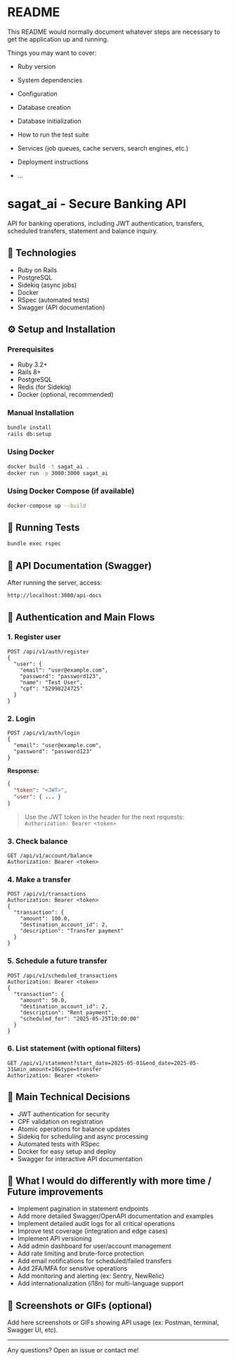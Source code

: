 # README

This README would normally document whatever steps are necessary to get the
application up and running.

Things you may want to cover:

* Ruby version

* System dependencies

* Configuration

* Database creation

* Database initialization

* How to run the test suite

* Services (job queues, cache servers, search engines, etc.)

* Deployment instructions

* ...

# sagat_ai - Secure Banking API

API for banking operations, including JWT authentication, transfers, scheduled transfers, statement and balance inquiry.

## 🚀 Technologies

* Ruby on Rails
* PostgreSQL
* Sidekiq (async jobs)
* Docker
* RSpec (automated tests)
* Swagger (API documentation)

## ⚙️ Setup and Installation

### Prerequisites

* Ruby 3.2+
* Rails 8+
* PostgreSQL
* Redis (for Sidekiq)
* Docker (optional, recommended)

### Manual Installation

```sh
bundle install
rails db:setup
```

### Using Docker

```sh
docker build -t sagat_ai .
docker run -p 3000:3000 sagat_ai
```

### Using Docker Compose (if available)

```sh
docker-compose up --build
```

## 🧪 Running Tests

```sh
bundle exec rspec
```

## 📖 API Documentation (Swagger)

After running the server, access:

```
http://localhost:3000/api-docs
```

## 🔐 Authentication and Main Flows

### 1. Register user

```http
POST /api/v1/auth/register
{
  "user": {
    "email": "user@example.com",
    "password": "password123",
    "name": "Test User",
    "cpf": "52998224725"
  }
}
```

### 2. Login

```http
POST /api/v1/auth/login
{
  "email": "user@example.com",
  "password": "password123"
}
```

**Response:**

```json
{
  "token": "<JWT>",
  "user": { ... }
}
```

> Use the JWT token in the header for the next requests:
> `Authorization: Bearer <token>`

### 3. Check balance

```http
GET /api/v1/account/balance
Authorization: Bearer <token>
```

### 4. Make a transfer

```http
POST /api/v1/transactions
Authorization: Bearer <token>
{
  "transaction": {
    "amount": 100.0,
    "destination_account_id": 2,
    "description": "Transfer payment"
  }
}
```

### 5. Schedule a future transfer

```http
POST /api/v1/scheduled_transactions
Authorization: Bearer <token>
{
  "transaction": {
    "amount": 50.0,
    "destination_account_id": 2,
    "description": "Rent payment",
    "scheduled_for": "2025-05-25T10:00:00"
  }
}
```

### 6. List statement (with optional filters)

```http
GET /api/v1/statement?start_date=2025-05-01&end_date=2025-05-31&min_amount=10&type=transfer
Authorization: Bearer <token>
```

## 📌 Main Technical Decisions

* JWT authentication for security
* CPF validation on registration
* Atomic operations for balance updates
* Sidekiq for scheduling and async processing
* Automated tests with RSpec
* Docker for easy setup and deploy
* Swagger for interactive API documentation

## 📝 What I would do differently with more time / Future improvements

* Implement pagination in statement endpoints
* Add more detailed Swagger/OpenAPI documentation and examples
* Implement detailed audit logs for all critical operations
* Improve test coverage (integration and edge cases)
* Implement API versioning
* Add admin dashboard for user/account management
* Add rate limiting and brute-force protection
* Add email notifications for scheduled/failed transfers
* Add 2FA/MFA for sensitive operations
* Add monitoring and alerting (ex: Sentry, NewRelic)
* Add internationalization (i18n) for multi-language support

## 📸 Screenshots or GIFs (optional)

Add here screenshots or GIFs showing API usage (ex: Postman, terminal, Swagger UI, etc).

---

Any questions? Open an issue or contact me!
